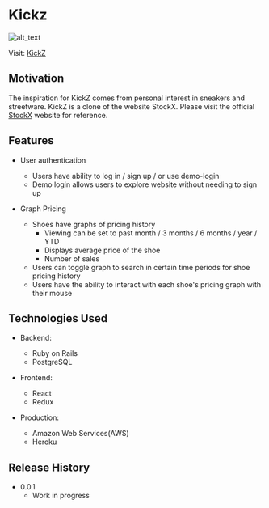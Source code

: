 # Kickz

![alt_text](https://i.imgur.com/A5ExMcP.png?2)

Visit: <a href="https://kickz-appacademy.herokuapp.com/#/">KickZ</a>

## Motivation
The inspiration for KickZ comes from personal interest in sneakers and streetware.  KickZ is a clone of the website StockX. Please visit the official <a href="https://stockx.com/">StockX</a> website for reference.

## Features
* User authentication
  * Users have ability to log in / sign up / or use demo-login
  * Demo login allows users to explore website without needing to sign up
  
* Graph Pricing
  * Shoes have graphs of pricing history
    * Viewing can be set to past month / 3 months / 6 months / year / YTD
    * Displays average price of the shoe
    * Number of sales
  * Users can toggle graph to search in certain time periods for shoe pricing history
  * Users have the ability to interact with each shoe's pricing graph with their mouse

## Technologies Used

* Backend:
  * Ruby on Rails
  * PostgreSQL 
  
* Frontend:
  * React
  * Redux
  
* Production:
  * Amazon Web Services(AWS)
  * Heroku

## Release History
* 0.0.1
  * Work in progress
